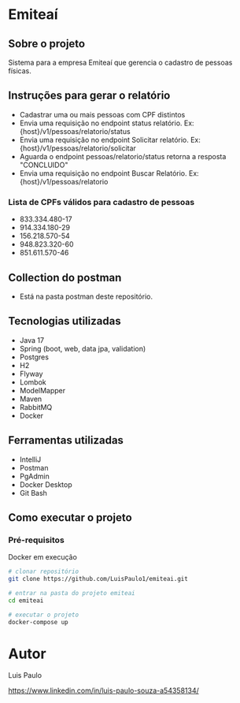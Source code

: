 # Emiteaí

## Sobre o projeto

Sistema para a empresa Emiteaí que gerencia o cadastro de pessoas físicas.

## Instruções para gerar o relatório
- Cadastrar uma ou mais pessoas com CPF distintos
- Envia uma requisição no endpoint status relatório. Ex: {host}/v1/pessoas/relatorio/status
- Envia uma requisição no endpoint Solicitar relatório. Ex: {host}/v1/pessoas/relatorio/solicitar
- Aguarda o endpoint pessoas/relatorio/status retorna a resposta "CONCLUIDO"
- Envia uma requisição no endpoint Buscar Relatório. Ex: {host}/v1/pessoas/relatorio

### Lista de CPFs válidos para cadastro de pessoas
- 833.334.480-17
- 914.334.180-29
- 156.218.570-54
- 948.823.320-60
- 851.611.570-46

## Collection do postman
- Está na pasta postman deste repositório.


## Tecnologias utilizadas
- Java 17
- Spring (boot, web, data jpa, validation)
- Postgres
- H2
- Flyway
- Lombok
- ModelMapper
- Maven
- RabbitMQ
- Docker

## Ferramentas utilizadas
- IntelliJ
- Postman
- PgAdmin
- Docker Desktop
- Git Bash

## Como executar o projeto

### Pré-requisitos
Docker em execução

```bash
# clonar repositório
git clone https://github.com/LuisPaulo1/emiteai.git

# entrar na pasta do projeto emiteai
cd emiteai

# executar o projeto
docker-compose up
```

# Autor

Luis Paulo

https://www.linkedin.com/in/luis-paulo-souza-a54358134/
